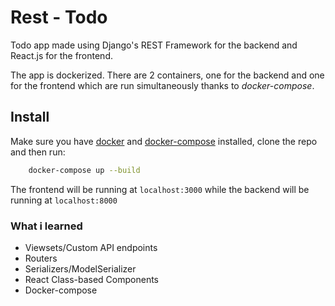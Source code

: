 # Rest - Todo

Todo app made using Django's REST Framework for the backend and React.js for the frontend.

The app is dockerized. There are 2 containers, one for the backend and one for the frontend which are run simultaneously thanks to *docker-compose*.

## Install

Make sure you have [docker](https://docs.docker.com/install/) and [docker-compose](https://docs.docker.com/compose/install/) installed, clone the repo and then run:

```bash
    docker-compose up --build
```

The frontend will be running at `localhost:3000` while the backend will be running at `localhost:8000`

### What i learned

- Viewsets/Custom API endpoints
- Routers
- Serializers/ModelSerializer
- React Class-based Components
- Docker-compose
